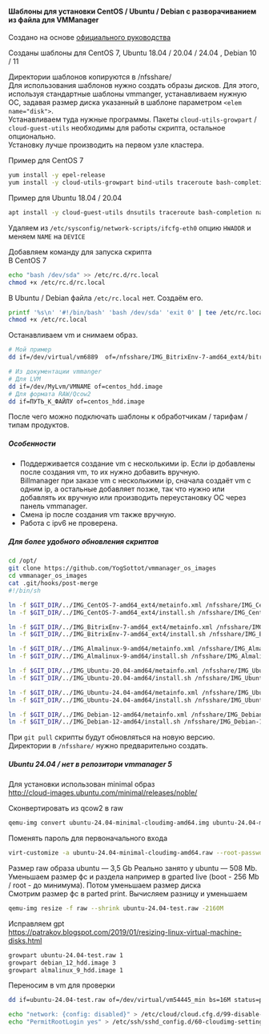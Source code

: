 #### Шаблоны для установки CentOS / Ubuntu / Debian с разворачиванием из файла для VMManager  

Создано на основе [официального руководства](https://docs.ispsystem.ru/vmmanager-kvm/shablony-os-i-retsepty/shablony-os/sozdanie-shablonov-os#id-%D0%A1%D0%BE%D0%B7%D0%B4%D0%B0%D0%BD%D0%B8%D0%B5%D1%88%D0%B0%D0%B1%D0%BB%D0%BE%D0%BD%D0%BE%D0%B2%D0%9E%D0%A1-CentOS%D1%81%D1%80%D0%B0%D0%B7%D0%B2%D0%BE%D1%80%D0%B0%D1%87%D0%B8%D0%B2%D0%B0%D0%BD%D0%B8%D0%B5%D0%BC%D0%B8%D0%B7%D1%84%D0%B0%D0%B9%D0%BB%D0%B0)

Созданы шаблоны для CentOS 7, Ubuntu 18.04 / 20.04 / 24.04 , Debian 10 / 11  

Директории шаблонов копируются в /nfsshare/  
Для использования шаблонов нужно создать образы дисков. Для этого, используя стандартные шаблоны vmmanger, устанавливаем нужную ОС, задавая размер диска указанный в шаблоне параметром ```<elem name="disk">```.  
Устанавливаем туда нужные программы. Пакеты ```cloud-utils-growpart``` / ```cloud-guest-utils``` необходимы для работы скрипта, остальное опционально.  
Установку лучше производить на первом узле кластера.  

Пример для CentOS 7  

```bash
yum install -y epel-release
yum install -y cloud-utils-growpart bind-utils traceroute bash-completion bash-completion-extras nano ncdu net-tools wget byobu deltarpm
```

Пример для Ubuntu 18.04 / 20.04  

```bash
apt install -y cloud-guest-utils dnsutils traceroute bash-completion nano ncdu net-tools wget byobu locales-all
```

Удаляем из ```/etc/sysconfig/network-scripts/ifcfg-eth0```
опцию ```HWADDR``` и меняем ```NAME``` на ```DEVICE```  

Добавляем команду для запуска скрипта  
В CentOS 7

```bash
echo "bash /dev/sda" >> /etc/rc.d/rc.local
chmod +x /etc/rc.d/rc.local
```

В Ubuntu / Debian файла ```/etc/rc.local``` нет. Создаём его.

```bash
printf '%s\n' '#!/bin/bash' 'bash /dev/sda' 'exit 0' | tee /etc/rc.local
chmod +x /etc/rc.local
```

Останавливаем vm и снимаем образ.  

```bash
# Мой пример
dd if=/dev/virtual/vm6889  of=/nfsshare/IMG_BitrixEnv-7-amd64_ext4/bitrixenv_7_hdd.image bs=16M status=progress

# Из документации vmmanger  
# Для LVM
dd if=/dev/MyLvm/VMNAME of=centos_hdd.image
# Для формата RAW/Qcow2
dd if=ПУТЬ_К_ФАЙЛУ of=centos_hdd.image
```

После чего можно подключать шаблоны к обработчикам / тарифам / типам продуктов.  

##### Особенности  

- Поддерживается создание vm с несколькими ip. Если ip добавлены после создания vm, то их нужно добавить вручную.  
  Billmanager при заказе vm с несколькими ip, сначала создаёт vm с одним ip, а остальные добавляет позже, так что нужно или добавлять их вручную или производить переустановку ОС через панель vmmanager.
- Смена ip после создания vm также вручную.  
- Работа с ipv6 не проверена.  

##### Для более удобного обновления скриптов

```bash
cd /opt/
git clone https://github.com/YogSottot/vmmanager_os_images
cd vmmanager_os_images
cat .git/hooks/post-merge 
#!/bin/sh

ln -f $GIT_DIR/../IMG_CentOS-7-amd64_ext4/metainfo.xml /nfsshare/IMG_CentOS-7-amd64_ext4/
ln -f $GIT_DIR/../IMG_CentOS-7-amd64_ext4/install.sh /nfsshare/IMG_CentOS-7-amd64_ext4/

ln -f $GIT_DIR/../IMG_BitrixEnv-7-amd64_ext4/metainfo.xml /nfsshare/IMG_BitrixEnv-7-amd64_ext4/
ln -f $GIT_DIR/../IMG_BitrixEnv-7-amd64_ext4/install.sh /nfsshare/IMG_BitrixEnv-7-amd64_ext4/

ln -f $GIT_DIR/../IMG_Almalinux-9-amd64/metainfo.xml /nfsshare/IMG_Almalinux-9-amd64/
ln -f $GIT_DIR/../IMG_Almalinux-9-amd64/install.sh /nfsshare/IMG_Almalinux-9-amd64/

ln -f $GIT_DIR/../IMG_Ubuntu-20.04-amd64/metainfo.xml /nfsshare/IMG_Ubuntu-20.04-amd64/
ln -f $GIT_DIR/../IMG_Ubuntu-20.04-amd64/install.sh /nfsshare/IMG_Ubuntu-20.04-amd64/

ln -f $GIT_DIR/../IMG_Ubuntu-24.04-amd64/metainfo.xml /nfsshare/IMG_Ubuntu-24.04-amd64/
ln -f $GIT_DIR/../IMG_Ubuntu-24.04-amd64/install.sh /nfsshare/IMG_Ubuntu-24.04-amd64/

ln -f $GIT_DIR/../IMG_Debian-12-amd64/metainfo.xml /nfsshare/IMG_Debian-12-amd64/
ln -f $GIT_DIR/../IMG_Debian-12-amd64/install.sh /nfsshare/IMG_Debian-12-amd64/

```

При ```git pull``` скрипты будут обновляться на новую версию.  
Директории в ```/nfsshare/``` нужно предварительно создать.

##### Ubuntu 24.04 / нет в репозитори vmmanager 5  

Для установки использован minimal образ  
http://cloud-images.ubuntu.com/minimal/releases/noble/  

Сконвертировать из qcow2 в raw  

```bash
qemu-img convert ubuntu-24.04-minimal-cloudimg-amd64.img ubuntu-24.04-minimal-cloudimg-amd64.raw
```

Поменять пароль для первоначального входа  

```bash
virt-customize -a ubuntu-24.04-minimal-cloudimg-amd64.raw --root-password password:<password>
```

Размер raw образа ubuntu — 3,5 Gb Реально занято у ubuntu — 508 Mb.
Уменьшаем размер фс и раздела например в gparted live (boot - 256 Mb / root - до минимума). Потом уменьшаем размер диска  
Смотрим размер фс в parted print. Вычисляем разницу и уменьшаем  

```bash
qemu-img resize -f raw --shrink ubuntu-24.04-test.raw -2160M
```

Исправляем gpt  
https://patrakov.blogspot.com/2019/01/resizing-linux-virtual-machine-disks.html  

```bash
growpart ubuntu-24.04-test.raw 1
growpart debian_12_hdd.image 3
growpart almalinux_9_hdd.image 1
```

Переносим в vm для проверки  

```bash
dd if=ubuntu-24.04-test.raw of=/dev/virtual/vm54445_min bs=16M status=progress
```

```bash
echo "network: {config: disabled}" > /etc/cloud/cloud.cfg.d/99-disable-network-config.cfg
echo "PermitRootLogin yes" > /etc/ssh/sshd_config.d/60-cloudimg-settings.conf
```
